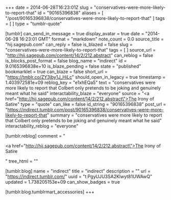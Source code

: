 +++
date = 2014-06-28T16:23:01Z
slug = "conservatives-were-more-likely-to-report-that"
id = "90165396838"
aliases = [ "/post/90165396838/conservatives-were-more-likely-to-report-that" ]
tags = [ ]
type = "tumblr-quote"

[tumblr]
can_send_in_message = true
display_avatar = true
date = "2014-06-28 16:23:01 GMT"
format = "markdown"
note_count = 0.0
source_title = "hij.sagepub.com"
can_reply = false
is_blazed = false
slug = "conservatives-were-more-likely-to-report-that"
tags = [ ]
source_url = "http://hij.sagepub.com/content/14/2/212.abstract"
can_reblog = false
is_blocks_post_format = false
blog_name = "indirect"
id = 9.0165396838e+10
is_blaze_pending = false
state = "published"
bookmarklet = true
can_blaze = false
short_url = "https://tmblr.co/ZY3jby1J_HiLc"
should_open_in_legacy = true
timestamp = 1.403972581e+09
reblog_key = "e1xhEQa5"
text = "conservatives were more likely to report that Colbert only pretends to be joking and genuinely meant what he said"
interactability_blaze = "everyone"
source = "<a href=\"http://hij.sagepub.com/content/14/2/212.abstract\">The Irony of Satire</a>"
type = "quote"
can_like = false
id_string = "90165396838"
post_url = "https://indirect.tumblr.com/post/90165396838/conservatives-were-more-likely-to-report-that"
summary = "conservatives were more likely to report that Colbert only pretends to be joking and genuinely meant what he said"
interactability_reblog = "everyone"

[tumblr.reblog]
comment = "<p><a href=\"http://hij.sagepub.com/content/14/2/212.abstract\">The Irony of Satire</a></p>"
tree_html = ""

[tumblr.blog]
name = "indirect"
title = "indirect"
description = ""
url = "https://indirect.tumblr.com/"
uuid = "t:PgyUJU3SA2Klwyt81UWAwQ"
updated = 1.738205153e+09
can_show_badges = true

[tumblr.blog.tumblrmart_accessories]
+++

